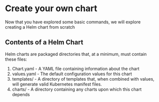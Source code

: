 # Create your own chart

Now that you have explored some basic commands, we will explore creating a Helm chart from scratch

## Contents of a Helm Chart
Helm charts are packaged directories that, at a minimum, must contain these files:
1. Chart.yaml - A YAML file containing information about the chart
1. values.yaml - The default configuration values for this chart
1. templates/ - A directory of templates that, when combined with values, will generate valid Kubernetes manifest files.
1. charts/ - A directory containing any charts upon which this chart depends
